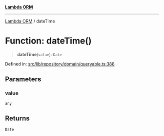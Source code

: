 [**Lambda ORM**](../README.md)

***

[Lambda ORM](../README.md) / dateTime

# Function: dateTime()

> **dateTime**(`value`): `Date`

Defined in: [src/lib/repository/domain/queryable.ts:388](https://github.com/lambda-orm/lambdaorm-base/blob/54d568062b637a6aed5442a048b140146d1f573b/src/lib/repository/domain/queryable.ts#L388)

## Parameters

### value

`any`

## Returns

`Date`
